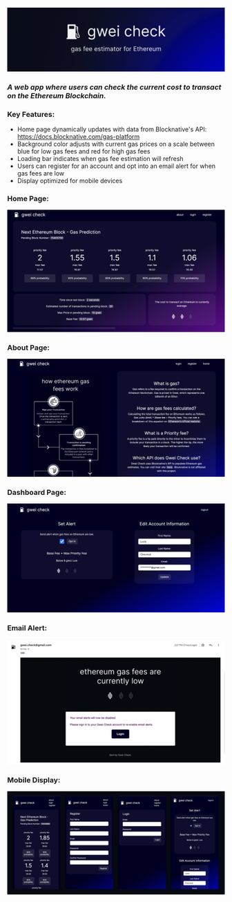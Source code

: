<p align="center">
  <img src="/imgs/gwei_check_banner.gif" />
</p>

### *A web app where users can check the current cost to transact on the Ethereum Blockchain.*

### Key Features:
- Home page dynamically updates with data from Blocknative's API: https://docs.blocknative.com/gas-platform
- Background color adjusts with current gas prices on a scale between blue for low gas fees and red for high gas fees
- Loading bar indicates when gas fee estimation will refresh
- Users can register for an account and opt into an email alert for when gas fees are low
- Display optimized for mobile devices

### Home Page:
<p align="center">
  <img src="/imgs/home.png" />
</p>

### About Page:
<p align="center">
  <img src="/imgs/about.png" />
</p>

### Dashboard Page:
<p align="center">
  <img src="/imgs/dashboard.png" />
</p>

### Email Alert:
<p align="center">
  <img src="/imgs/email.png" />
</p>

### Mobile Display:
<p align="center">
  <img src="/imgs/mobile_display.png" />
</p>